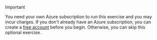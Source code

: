 > [!IMPORTANT]
> You need your own Azure subscription to run this exercise and you may incur charges. If you don't already have an Azure subscription, you can create a [free account](https://azure.microsoft.com/free/?azure-portal=true) before you begin. Otherwise, you can skip this optional exercise.